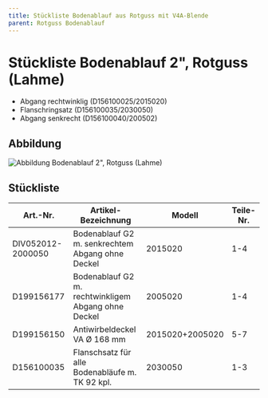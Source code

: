 ```yaml
---
title: Stückliste Bodenablauf aus Rotguss mit V4A-Blende
parent: Rotguss Bodenablauf
---
```


# Stückliste Bodenablauf 2", Rotguss (Lahme)
- Abgang rechtwinklig (D156100025/2015020)
- Flanschringsatz (D156100035/2030050)
- Abgang senkrecht (D156100040/200502)

## Abbildung

![Abbildung Bodenablauf 2", Rotguss (Lahme)](https://bilgery-solutions.github.io/fluidra-support/einbauteile/bodenablauf/rotguss/2-zoll/2-zoll-rotguss_abbildung.png)

## Stückliste

| Art.-Nr. | Artikel-Bezeichnung | Modell | Teile-Nr. |
| ----------------- | --------------------------------------------------- | --------------- | --------- |
| DIV052012-2000050 | Bodenablauf G2 m. senkrechtem Abgang ohne Deckel | 2015020 | 1-4 |
| D199156177 | Bodenablauf G2 m. rechtwinkligem Abgang ohne Deckel | 2005020 | 1-4 |
| D199156150 | Antiwirbeldeckel VA Ø 168 mm | 2015020+2005020 | 5-7 |
| D156100035 | Flanschsatz für alle Bodenabläufe m. TK 92 kpl. | 2030050 | 1-3 |
